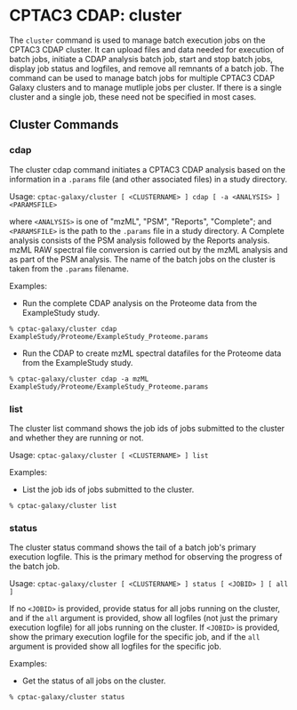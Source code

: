 # CPTAC3 CDAP: cluster

The `cluster` command is used to manage batch execution jobs on the CPTAC3 CDAP cluster. It can upload files and data needed for execution of batch jobs, initiate a CDAP analysis batch job, start and stop batch jobs, display job status and logfiles, and remove all remnants of a batch job. The command can be used to manage batch jobs for multiple  CPTAC3 CDAP Galaxy clusters and to manage mutliple jobs per cluster. If there is a single cluster and a single job, these need not be specified in most cases.

## Cluster Commands

### cdap

The cluster cdap command initiates a CPTAC3 CDAP analysis based on the information in a `.params` file (and other associated files) in a study directory.

Usage: `cptac-galaxy/cluster [ <CLUSTERNAME> ] cdap [ -a <ANALYSIS> ] <PARAMSFILE>`

where `<ANALYSIS>` is one of "mzML", "PSM", "Reports", "Complete"; and `<PARAMSFILE>` is the path to the `.params` file in a study directory. A Complete analysis consists of the PSM analysis followed by the Reports analysis. mzML RAW spectral file conversion is carried out by the mzML analysis and as part of the PSM analysis. The name of the batch jobs on the cluster is taken from the `.params` filename. 

Examples:
* Run the complete CDAP analysis on the Proteome data from the ExampleStudy study.
```
% cptac-galaxy/cluster cdap ExampleStudy/Proteome/ExampleStudy_Proteome.params
```
* Run the CDAP to create mzML spectral datafiles for the Proteome data from the ExampleStudy study.
```
% cptac-galaxy/cluster cdap -a mzML ExampleStudy/Proteome/ExampleStudy_Proteome.params
```

### list

The cluster list command shows the job ids of jobs submitted to the cluster and whether they are running or not.

Usage: `cptac-galaxy/cluster [ <CLUSTERNAME> ] list`

Examples:
* List the job ids of jobs submitted to the cluster.
```
% cptac-galaxy/cluster list
```

### status

The cluster status command shows the tail of a batch job's primary execution logfile. This is the primary method for observing the progress of the batch job.

Usage: `cptac-galaxy/cluster [ <CLUSTERNAME> ] status [ <JOBID> ] [ all ]`

If no `<JOBID>` is provided, provide status for all jobs running on the cluster, and if the `all` argument is provided, show all logfiles (not just the primary execution logfile) for all jobs running on the cluster. If `<JOBID>` is provided, show the primary execution logfile for the specific job, and if the `all` argument is provided show all logfiles for the specific job. 

Examples:
* Get the status of all jobs on the cluster.
```
% cptac-galaxy/cluster status 
```







